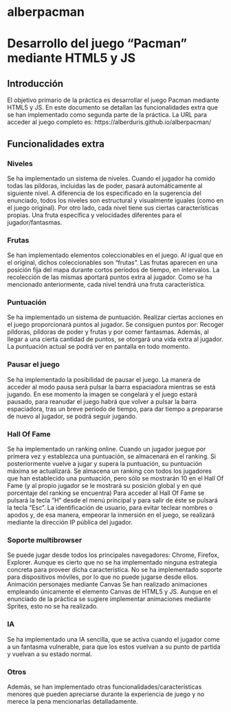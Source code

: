 # alberpacman

<h1>Desarrollo del juego “Pacman” mediante HTML5 y JS</h1>

<h2>Introducción</h2>
El objetivo primario de la práctica es desarrollar el juego Pacman mediante HTML5 y JS. 
En este documento se detallan las funcionalidades extra que se han implementado como segunda parte de la práctica.
La URL para acceder al juego completo es: https://alberduris.github.io/alberpacman/

<h2>Funcionalidades extra</h2>
<h3>Niveles</h3>
Se ha implementado un sistema de niveles. Cuando el jugador ha comido todas las píldoras, incluidas las de poder, pasará automáticamente al siguiente nivel.
A diferencia de los especificado en la sugerencia del enunciado, todos los niveles son estructural y visualmente iguales (como en el juego original).
Por otro lado, cada nivel tiene sus ciertas características propias. Una fruta específica y velocidades diferentes para el jugador/fantasmas.

<h3>Frutas</h3>
Se han implementado elementos coleccionables en el juego. Al igual que en el original, dichos coleccionables son “frutas”. 
Las frutas aparecen en una posición fija del mapa durante cortos periodos de tiempo, en intervalos. La recolección de las mismas aportará puntos extra al jugador. Como se ha mencionado anteriormente, cada nivel tendrá una fruta característica.

<h3>Puntuación</h3>
Se ha implementado un sistema de puntuación. Realizar ciertas acciones en el juego proporcionará puntos al jugador. Se consiguen puntos por: Recoger píldoras, píldoras de poder y frutas y por comer fantasmas.
Además, al llegar a una cierta cantidad de puntos, se otorgará una vida extra al jugador.
La puntuación actual se podrá ver en pantalla en todo momento.

<h3>Pausar el juego</h3>
Se ha implementado la posibilidad de pausar el juego. La manera de acceder al modo pausa será pulsar la barra espaciadora mientras se está jugando. En ese momento la imagen se congelará y el juego estará pausado, para reanudar el juego habrá que volver a pulsar la barra espaciadora, tras un breve periodo de tiempo, para dar tiempo a prepararse de nuevo al jugador, se podrá seguir jugando.

<h3>Hall Of Fame</h3>
Se ha implementado un ranking online. Cuando un jugador juegue por primera vez y establezca una puntuación, se almacenará en el ranking. Si posteriormente vuelve a jugar y supera la puntuación, su puntuación máxima se actualizará. 
Se almacena un ranking con todos los jugadores que han establecido una puntuación, pero sólo se mostrarán 10 en el Hall Of Fame (y al propio jugador se le mostrará su posición global y en qué porcentaje del ranking se encuentra)
Para acceder al Hall Of Fame se pulsará la tecla “H” desde el menú principal y para salir de éste se pulsará la tecla “Esc”.
La identificación de usuario, para evitar teclear nombres o apodos y, de esa manera, empeorar la inmersión en el juego, se realizará mediante la dirección IP pública del jugador.

<h3>Soporte multibrowser</h3>
Se puede jugar desde todos los principales navegadores: Chrome, Firefox, Explorer. Aunque es cierto que no se ha implementado ninguna estrategia concreta para proveer dicha característica.
No se ha implementado soporte para dispositivos móviles, por lo que no puede jugarse desde ellos.
Animación personajes mediante Canvas
Se han realizado animaciones empleando únicamente el elemento Canvas de HTML5 y JS. Aunque en el enunciado de la práctica se sugiere implementar animaciones mediante Sprites, esto no se ha realizado.

<h3>IA</h3>
Se ha implementado una IA sencilla, que se activa cuando el jugador come a un fantasma vulnerable, para que los estos vuelvan a su punto de partida y vuelvan a su estado normal.

<h3>Otros</h3>
Además, se han implementado otras funcionalidades/características menores que pueden apreciarse durante la experiencia de juego y no merece la pena mencionarlas detalladamente.
